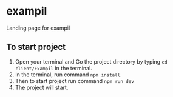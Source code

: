 # exampil
Landing page for exampil

## To start project
1. Open your terminal and Go the project directory by typing ```cd client/Exampil``` in the terminal.
1. In the terminal, run command ```npm install```.
2. Then to start project run command ```npm run dev```
3. The project will start.
